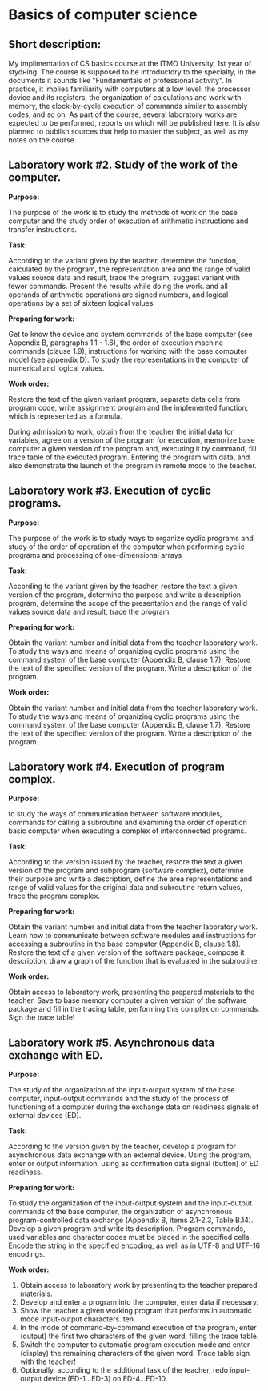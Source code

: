# Basics of computer science

## Short description:
My implimentation of CS basics course at the ITMO University, 1st year of stydнing. The course is supposed to be introductory to the specialty, 
in the documents it sounds like "Fundamentals of professional activity". In practice, it implies familiarity with computers at a low level: 
the processor device and its registers, the organization of calculations and work with memory, the clock-by-cycle execution of commands 
similar to assembly codes, and so on. As part of the course, several laboratory works are expected to be performed, reports 
on which will be published here. It is also planned to publish sources that help to master the subject, as well as my notes on the course.

## Laboratory work #2. Study of the work of the computer.

**Purpose:**

The purpose of the work is to study the methods of work on the base computer and the study
order of execution of arithmetic instructions and transfer instructions.

**Task:**

According to the variant given by the teacher, determine the function,
calculated by the program, the representation area and the range of valid values
source data and result, trace the program, suggest
variant with fewer commands. Present the results while doing the work.
and all operands of arithmetic operations are signed numbers, and logical
operations by a set of sixteen logical values.

**Preparing for work:**

Get to know the device and system
commands of the base computer (see Appendix B, paragraphs 1.1 - 1.6), the order of execution
machine commands (clause 1.9), instructions for working with the base computer model (see
appendix D). To study the representations in the computer of numerical and logical values.

**Work order:**

Restore the text of the given variant
program, separate data cells from program code, write assignment
program and the implemented function, which is represented as a formula.

During admission to work, obtain from the teacher the initial data for
variables, agree on a version of the program for execution, memorize
base computer a given version of the program and, executing it by command, fill
trace table of the executed program. Entering the program with data, and
also demonstrate the launch of the program in remote mode to the teacher.

## Laboratory work #3. Execution of cyclic programs.

**Purpose:**

The purpose of the work is to study ways to organize cyclic programs and
study of the order of operation of the computer when performing cyclic
programs and processing of one-dimensional arrays

**Task:**

According to the variant given by the teacher, restore the text
a given version of the program, determine the purpose and write a description
program, determine the scope of the presentation and the range of valid values
source data and result, trace the program.

**Preparing for work:**

Obtain the variant number and initial data from the teacher
laboratory work. To study the ways and means of organizing cyclic
programs using the command system of the base computer (Appendix B, clause 1.7).
Restore the text of the specified version of the program. Write a description of the program.

**Work order:**

Obtain the variant number and initial data from the teacher
laboratory work. To study the ways and means of organizing cyclic
programs using the command system of the base computer (Appendix B, clause 1.7).
Restore the text of the specified version of the program. Write a description of the program.

## Laboratory work #4. Execution of program complex.

**Purpose:**

to study the ways of communication between software modules,
commands for calling a subroutine and examining the order of operation
basic computer when executing a complex of interconnected programs.

**Task:** 

According to the version issued by the teacher, restore the text
a given version of the program and subprogram (software complex),
determine their purpose and write a description, define the area
representations and range of valid values for the original data and
subroutine return values, trace the program complex.

**Preparing for work:**

Obtain the variant number and initial data from the teacher
laboratory work. Learn how to communicate between software modules and
instructions for accessing a subroutine in the base computer (Appendix B, clause 1.8).
Restore the text of a given version of the software package, compose it
description, draw a graph of the function that is evaluated in the subroutine.

**Work order:** 

Obtain access to laboratory work,
presenting the prepared materials to the teacher. Save to base memory
computer a given version of the software package and fill in the tracing table,
performing this complex on commands. Sign the trace table!

## Laboratory work #5. Asynchronous data exchange with ED.

**Purpose:**

The study of the organization of the input-output system of the base computer,
input-output commands and the study of the process of functioning of a computer during the exchange
data on readiness signals of external devices (ED).

**Task:**

According to the version given by the teacher, develop a program for asynchronous data exchange with an external device. Using the program, enter or output information, using as confirmation
data signal (button) of ED readiness.

**Preparing for work:**

To study the organization of the input-output system and the input-output commands of the base computer, the organization of asynchronous program-controlled data exchange (Appendix B, items 2.1-2.3, Table B.14). Develop a given program and write its description. Program commands, used variables and character codes must be placed in the specified cells. Encode the string in the specified encoding, as well as in UTF-8 and UTF-16 encodings.

**Work order:**

1. Obtain access to laboratory work by presenting to the teacher
prepared materials.
2. Develop and enter a program into the computer, enter data if necessary.
3. Show the teacher a given working program that performs
in automatic mode input-output characters.
ten
4. In the mode of command-by-command execution of the program, enter (output) the first two
characters of the given word, filling the trace table.
5. Switch the computer to automatic program execution mode and enter
(display) the remaining characters of the given word. Trace table
sign with the teacher!
6. Optionally, according to the additional task of the teacher, redo
input-output device (ED-1...ED-3) on ED-4...ED-10.

